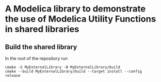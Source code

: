 # A Modelica library to demonstrate the use of Modelica Utility Functions in shared libraries

## Build the shared library

In the root of the repository run

```
cmake -S MyExternalLibrary -B MyExternalLibrary/build
cmake --build MyExternalLibrary/build --target install --config release
```
